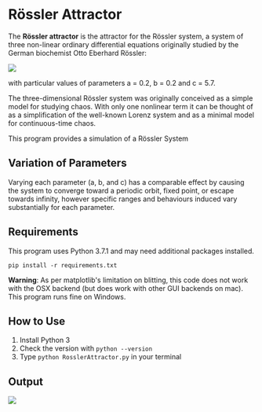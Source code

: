 # Rössler Attractor 

The **Rössler attractor** is the attractor for the Rössler system, a system of three non-linear ordinary differential equations originally studied by the German biochemist Otto Eberhard Rössler:

![](https://wikimedia.org/api/rest_v1/media/math/render/svg/f7451e7dd713793059138195cd66af25a20fcc3c) 

with particular values of parameters a = 0.2, b = 0.2 and c = 5.7. 

The three-dimensional Rössler system was originally conceived as a simple model for studying chaos. With only one nonlinear term it can be thought of as a simplification of the well-known Lorenz system and as a minimal model for continuous-time chaos.

This program provides a simulation of a Rössler System 

## Variation of Parameters
Varying each parameter (a, b, and c) has a comparable effect by causing the system to converge toward a periodic orbit, fixed point, or escape towards infinity, however specific ranges and behaviours induced vary substantially for each parameter. 

## Requirements 
This program uses Python 3.7.1 and may need additional packages installed.

```pip install -r requirements.txt```

**Warning**: As per matplotlib's limitation on blitting, this code does not work with the OSX backend (but does work with other GUI backends on mac). This program runs fine on Windows. 

## How to Use

1. Install Python 3
2. Check the version with ```python --version```
3. Type ```python RosslerAttractor.py``` in your terminal 

## Output

![](https://media.giphy.com/media/OZuagOigdmnY6E8FD6/giphy.gif)
